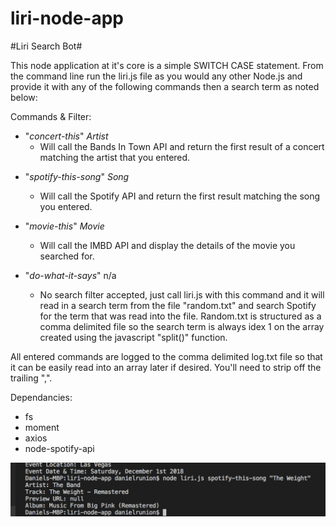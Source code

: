 # liri-node-app

#Liri Search Bot#

This node application at it's core is a simple SWITCH CASE statement.  From the command line run the liri.js file as you would any other Node.js and provide it with any of the following commands then a search term as noted below:

Commands & Filter:
  * "*concert-this*" *Artist*
     - Will call the Bands In Town API and return the first result of a concert matching the artist that you entered.  
      
  - "*spotify-this-song*" *Song*
      - Will call the Spotify API and return the first result matching the song you entered.  
      
  - "*movie-this*" *Movie*
      - Will call the IMBD API and display the details of the movie you searched for.  
    
  - "*do-what-it-says*" n/a
      - No search filter accepted, just call liri.js with this command and it will read in a search term from the file "random.txt" and search Spotify for the term that was read into the file.  Random.txt is structured as a comma delimited file so the search term is always idex 1 on the array created using the javascript "split()" function.  
      
 All entered commands are logged to the comma delimited log.txt file so that it can be easily read into an array later if desired.  You'll need to strip off the trailing ",".  
 
 
Dependancies:
- fs
- moment
- axios
- node-spotify-api

![alt text](https://github.com/runiondd/liri-node-app/blob/master/images/liri%20spotify%20success.png)
      
  
  
